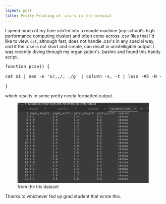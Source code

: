 ```yaml
---
layout: post
title: Pretty Printing of .csv's in the terminal
---
```

I spend much of my time ssh'ed into a remote machine (my school's high performance computing cluster) and often come across .csv files that I'd like to view. `cat`, although fast, does not handle .csv's in any special way, and if the .csv is not short and simple, can result in unintelligible output. I was recently diving through my organization's .bashrc and found this handy script.
<script src="https://cdn.jsdelivr.net/gh/google/code-prettify@master/loader/run_prettify.js"></script>
<pre class="prettyprint">
function pcsv() {

cat $1 | sed -e 's/,,/, ,/g' | column -s, -t | less -#5 -N -S

}
</pre>

which results in some pretty nicely formatted output.

<figure>
<img src = "../images/pcsv_demo.gif">
<figcaption> from the Iris dataset </figcaption>
</figure>

Thanks to whichever fed up grad student that wrote this.
